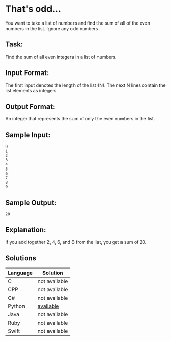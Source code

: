 # That's odd...
You want to take a list of numbers and find the sum of all of the even numbers in the list. Ignore any odd numbers.

## Task: 
Find the sum of all even integers in a list of numbers.

## Input Format:  
The first input denotes the length of the list (N). The next N lines contain the list elements as integers.

## Output Format:  
An integer that represents the sum of only the even numbers in the list.

## Sample Input:  
```
9
1
2
3
4
5
6
7
8
9
```

## Sample Output:
```
20
```

## Explanation:  
If you add together 2, 4, 6, and 8 from the list, you get a sum of 20.

## Solutions

Language | Solution
---------|---------
C | not available
CPP | not available
C# | not available
Python | [available](https://raw.githubusercontent.com/chankruze/challenges/master/sololearn/ThatIsOdd/ThatIsOdd.py)
Java | not available
Ruby | not available
Swift | not available